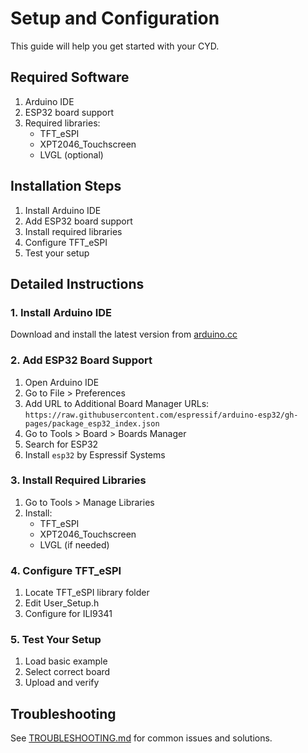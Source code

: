 # Setup and Configuration

This guide will help you get started with your CYD.

## Required Software

1. Arduino IDE
2. ESP32 board support
3. Required libraries:
   - TFT_eSPI
   - XPT2046_Touchscreen
   - LVGL (optional)

## Installation Steps

1. Install Arduino IDE
2. Add ESP32 board support
3. Install required libraries
4. Configure TFT_eSPI
5. Test your setup

## Detailed Instructions

### 1. Install Arduino IDE

Download and install the latest version from [arduino.cc](https://www.arduino.cc/)

### 2. Add ESP32 Board Support

1. Open Arduino IDE
2. Go to File > Preferences
3. Add URL to Additional Board Manager URLs:
   `https://raw.githubusercontent.com/espressif/arduino-esp32/gh-pages/package_esp32_index.json`
4. Go to Tools > Board > Boards Manager
5. Search for ESP32
6. Install `esp32` by Espressif Systems

### 3. Install Required Libraries

1. Go to Tools > Manage Libraries
2. Install:
   - TFT_eSPI
   - XPT2046_Touchscreen
   - LVGL (if needed)

### 4. Configure TFT_eSPI

1. Locate TFT_eSPI library folder
2. Edit User_Setup.h
3. Configure for ILI9341

### 5. Test Your Setup

1. Load basic example
2. Select correct board
3. Upload and verify

## Troubleshooting

See [TROUBLESHOOTING.md](/TROUBLESHOOTING.md) for common issues and solutions.